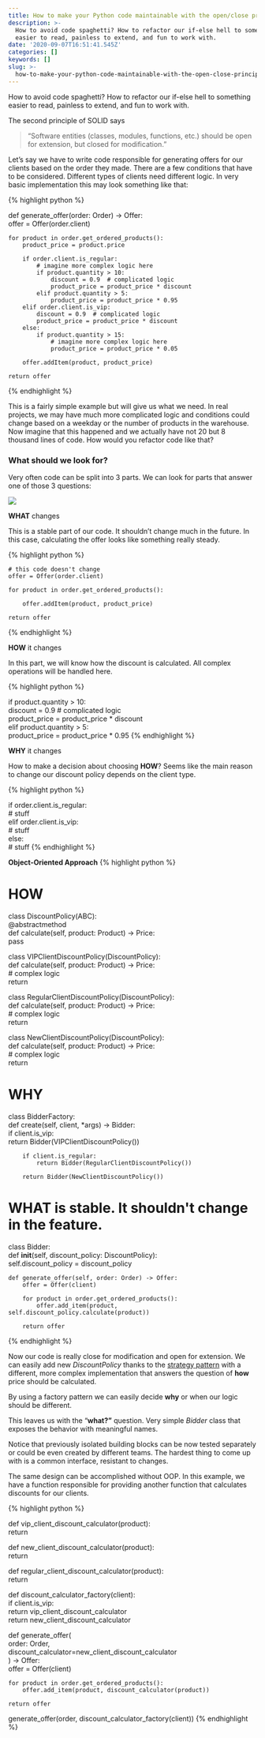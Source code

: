 ```yaml
---
title: How to make your Python code maintainable with the open/close principle
description: >-
  How to avoid code spaghetti? How to refactor our if-else hell to something
  easier to read, painless to extend, and fun to work with.
date: '2020-09-07T16:51:41.545Z'
categories: []
keywords: []
slug: >-
  how-to-make-your-python-code-maintainable-with-the-open-close-principle
---
```


How to avoid code spaghetti? How to refactor our if-else hell to something easier to read, painless to extend, and fun to work with.

The second principle of SOLID says

> “Software entities (classes, modules, functions, etc.) should be open for extension, but closed for modification.”

Let’s say we have to write code responsible for generating offers for our clients based on the order they made. There are a few conditions that have to be considered. Different types of clients need different logic. In very basic implementation this may look something like that:

{% highlight python %}

def generate_offer(order: Order) -> Offer:  
    offer = Offer(order.client)  
  
    for product in order.get_ordered_products():  
        product_price = product.price  
  
        if order.client.is_regular:  
            # imagine more complex logic here  
            if product.quantity > 10:  
                discount = 0.9  # complicated logic  
                product_price = product_price * discount  
            elif product.quantity > 5:  
                product_price = product_price * 0.95  
        elif order.client.is_vip:  
            discount = 0.9  # complicated logic  
            product_price = product_price * discount  
        else:  
            if product.quantity > 15:  
                # imagine more complex logic here  
                product_price = product_price * 0.05  
  
        offer.addItem(product, product_price)  
  
    return offer
{% endhighlight %}

This is a fairly simple example but will give us what we need. In real projects, we may have much more complicated logic and conditions could change based on a weekday or the number of products in the warehouse. Now imagine that this happened and we actually have not 20 but 8 thousand lines of code. How would you refactor code like that?

### **What should we look for?**

Very often code can be split into 3 parts. We can look for parts that answer one of those 3 questions:

![](/assets/1__WOpSKX5h2e8kPhu4aru34A.png)


**WHAT** changes

This is a stable part of our code. It shouldn’t change much in the future. In this case, calculating the offer looks like something really steady.

{% highlight python %}

    # this code doesn't change  
    offer = Offer(order.client)  
  
    for product in order.get_ordered_products():  
  
        offer.addItem(product, product_price)  
  
    return offer
{% endhighlight %}

**HOW** it changes

In this part, we will know how the discount is calculated. All complex operations will be handled here.

{% highlight python %}

if product.quantity > 10:  
    discount = 0.9  # complicated logic  
    product_price = product_price * discount  
elif product.quantity > 5:  
    product_price = product_price * 0.95
{% endhighlight %}

**WHY** it changes

How to make a decision about choosing **HOW**? Seems like the main reason to change our discount policy depends on the client type.

{% highlight python %}

if order.client.is_regular:  
    # stuff             
elif order.client.is_vip:  
    # stuff  
else:  
    # stuff
{% endhighlight %}

**Object-Oriented Approach**
{% highlight python %}

# HOW  
class DiscountPolicy(ABC):  
    @abstractmethod  
    def calculate(self, product: Product) -> Price:  
        pass

class VIPClientDiscountPolicy(DiscountPolicy):  
    def calculate(self, product: Product) -> Price:  
        # complex logic  
        return

class RegularClientDiscountPolicy(DiscountPolicy):  
    def calculate(self, product: Product) -> Price:  
        # complex logic  
        return  
  
  
class NewClientDiscountPolicy(DiscountPolicy):  
    def calculate(self, product: Product) -> Price:  
        # complex logic  
        return  
 
  
# WHY  

class BidderFactory:  
    def create(self, client, *args) -> Bidder:  
        if client.is_vip:  
            return Bidder(VIPClientDiscountPolicy())

        if client.is_regular:  
            return Bidder(RegularClientDiscountPolicy())

        return Bidder(NewClientDiscountPolicy())  
  
  
# WHAT is stable. It shouldn't change in the feature.  
class Bidder:  
    def __init__(self, discount_policy: DiscountPolicy):  
        self.discount_policy = discount_policy  
  
    def generate_offer(self, order: Order) -> Offer:  
        offer = Offer(client)  
  
        for product in order.get_ordered_products():  
            offer.add_item(product, self.discount_policy.calculate(product))  
  
        return offer
{% endhighlight %}

Now our code is really close for modification and open for extension. We can easily add new _DiscountPolicy_ thanks to the [strategy pattern](https://en.wikipedia.org/wiki/Strategy_pattern) with a different, more complex implementation that answers the question of **how** price should be calculated.

By using a factory pattern we can easily decide **why** or when our logic should be different.

This leaves us with the “**what?”** question. Very simple _Bidder_ class that exposes the behavior with meaningful names.

Notice that previously isolated building blocks can be now tested separately or could be even created by different teams. The hardest thing to come up with is a common interface, resistant to changes.

The same design can be accomplished without OOP. In this example, we have a function responsible for providing another function that calculates discounts for our clients.

{% highlight python %}

def vip_client_discount_calculator(product):  
    return

def new_client_discount_calculator(product):  
    return

def regular_client_discount_calculator(product):  
    return

def discount_calculator_factory(client):  
    if client.is_vip:  
        return vip_client_discount_calculator  
    return new_client_discount_calculator  
  
  
def generate_offer(  
    order: Order,  
    discount_calculator=new_client_discount_calculator  
) -> Offer:  
    offer = Offer(client)  
  
    for product in order.get_ordered_products():  
        offer.add_item(product, discount_calculator(product))  
  
    return offer  
  
  
generate_offer(order, discount_calculator_factory(client))
{% endhighlight %}
